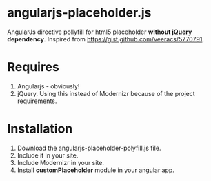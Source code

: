 angularjs-placeholder.js
========================

AngularJs directive pollyfill for html5 placeholder **without jQuery dependency**.
Inspired from https://gist.github.com/veeracs/5770791.

Requires
==========================
1. Angularjs - obviously!
2. jQuery. Using this instead of Modernizr because of the project requirements.


Installation
==========================
1. Download the angularjs-placeholder-polyfill.js file.
1. Include it in your site.
1. Include Modernizr in your site.
1. Install **customPlaceholder** module in your angular app.


